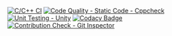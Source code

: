 [![C/C++ CI](https://github.com/UppalaGoutham/M1_ATM-Transaction-Display_APP/actions/workflows/c_build.yml/badge.svg)](https://github.com/UppalaGoutham/M1_ATM-Transaction-Display_APP/actions/workflows/c_build.yml) [![Code Quality - Static Code - Cppcheck](https://github.com/UppalaGoutham/M1_ATM-Transaction-Display_APP/actions/workflows/cppcheck.yml/badge.svg)](https://github.com/UppalaGoutham/M1_ATM-Transaction-Display_APP/actions/workflows/cppcheck.yml)  [![Unit Testing - Unity](https://github.com/UppalaGoutham/M1_ATM-Transaction-Display_APP/actions/workflows/unity.yml/badge.svg)](https://github.com/UppalaGoutham/M1_ATM-Transaction-Display_APP/actions/workflows/unity.yml)  [![Codacy Badge](https://app.codacy.com/project/badge/Grade/22fbcb13b72b468d896123938c2dc8fd)](https://www.codacy.com/gh/UppalaGoutham/M1_ATM-Transaction-Display_APP/dashboard?utm_source=github.com&amp;utm_medium=referral&amp;utm_content=UppalaGoutham/M1_ATM-Transaction-Display_APP&amp;utm_campaign=Badge_Grade)  [![Contribution Check - Git Inspector](https://github.com/UppalaGoutham/M1_ATM-Transaction-Display_APP/actions/workflows/gitinspector.yml/badge.svg)](https://github.com/UppalaGoutham/M1_ATM-Transaction-Display_APP/actions/workflows/gitinspector.yml)
